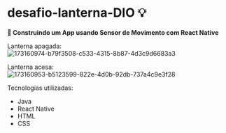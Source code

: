 # desafio-lanterna-DIO 💡
<strong> 🔦 Construindo um App usando Sensor de Movimento com React Native </strong>

Lanterna apagada: <br>
![173160974-b79f3508-c533-4315-8b87-4d3c9d6683a3](https://user-images.githubusercontent.com/105397760/176059536-2e75c321-26f7-4ae1-9b5d-a1800a624133.png)

Lanterna acesa: <br>
![173160953-b5123599-822e-4d0b-92db-737a4c9e3f28](https://user-images.githubusercontent.com/105397760/176059563-48e8737a-8c0f-4cdd-89a4-18ce73acf78b.png)

Tecnologias utilizadas:
- Java
- React Native
- HTML
- CSS
